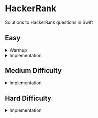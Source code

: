 # HackerRank
Solutions to HackerRank questions in Swift

## Easy

<details>
  <summary>Warmup</summary>
  
- [ ] A Very Big Sum 
- [x] [Birthday Cake Candles](https://github.com/shinra-electric/HackerRank/tree/main/Easy/Birthday%20Cake%20Candles)
- [x] [Compare the Triplets](https://github.com/shinra-electric/HackerRank/tree/main/Easy/CompareTheTriplets)
- [x] [Diagonal Difference](https://github.com/shinra-electric/HackerRank/tree/main/Easy/Diagonal%20Difference)
- [x] [Mini-Max Sum](https://github.com/shinra-electric/HackerRank/tree/main/Easy/Mini-Max%20Sum)
- [x] [Plus Minus](https://github.com/shinra-electric/HackerRank/tree/main/Easy/Plus%20Minus)
- [ ] Simple Array Sum 
- [x] [Staircase](https://github.com/shinra-electric/HackerRank/tree/main/Easy/Staircase)
- [x] [Time Conversion](https://github.com/shinra-electric/HackerRank/tree/main/Easy/Time%20Conversion)
</details>

<details>
  <summary>Implementation</summary>
  
- [x] [Angry Professor](https://github.com/shinra-electric/HackerRank/tree/main/Easy/Angry%20Professor)
- [ ] ACM ICPC Team
- [x] [Append and Delete](https://github.com/shinra-electric/HackerRank/tree/main/Easy/Append%20And%20Delete)
- [x] [Apple and Orange](https://github.com/shinra-electric/HackerRank/tree/main/Easy/Apples%20And%20Oranges)
- [x] [Beautiful Days at the Movies](https://github.com/shinra-electric/HackerRank/tree/main/Easy/Beautiful%20Days%20At%20The%20Movies)
- [ ] Beautiful Triplets
- [ ] Between Two Sets
- [ ] Bill Division
- [x] [Breaking the Records](https://github.com/shinra-electric/HackerRank/tree/main/Easy/Breaking%20The%20Records)
- [x] [Cats and a Mouse](https://github.com/shinra-electric/HackerRank/tree/main/Easy/Cats%20and%20a%20Mouse)
- [ ] Cavity Map
- [x] [Circular Array Rotation](https://github.com/shinra-electric/HackerRank/tree/main/Easy/Circular%20Array%20Rotation)
- [ ] Chocolate Feast
- [x] [Counting Valleys](https://github.com/shinra-electric/HackerRank/tree/main/Easy/Counting%20Valleys)
- [ ] Cut the Sticks
- [ ] Day of the Programmer
- [x] [Designer PDF Viewer](https://github.com/shinra-electric/HackerRank/tree/main/Easy/Designer%20PDF%20Viewer)
- [x] [Divisible Sum Pairs](https://github.com/shinra-electric/HackerRank/tree/main/Easy/Divisible%20Sum%20Pairs)
- [x] [Drawing Book](https://github.com/shinra-electric/HackerRank/tree/main/Easy/Drawing%20Book)
- [x] [Electronics Shop](https://github.com/shinra-electric/HackerRank/tree/main/Easy/Electronics%20Shop)
- [ ] Equalise the Array
- [ ] Fair Rations
- [ ] Find Digits
- [ ] Flatland Space Stations
- [x] [Grading Students](https://github.com/shinra-electric/HackerRank/tree/main/Easy/Grading%20Students)
- [ ] Halloween Sale
- [ ] Happy Ladybugs
- [x] [The Hurdle Race](https://github.com/shinra-electric/HackerRank/tree/main/Easy/Hurdle%20Race)
- [ ] Jumping on the Clouds
- [ ] Jumping on the Clouds: Revisited
- [ ] Library Fine
- [ ] Lisa's Workbook
- [ ] Manasa and Stones
- [x] [Migratory Birds](https://github.com/shinra-electric/HackerRank/tree/main/Easy/Migratory%20Birds)
- [ ] Minimum Distances
- [ ] Modified Kaprekar Numbers
- [ ] Number Line Jumps
- [x] [Picking Numbers](https://github.com/shinra-electric/HackerRank/tree/main/Easy/Picking%20Numbers)
- [ ] Repeated String
- [ ] Sales by Match
- [x] [Save the Prisoner!](https://github.com/shinra-electric/HackerRank/tree/main/Easy/Save%20The%20Prisoner)
- [ ] Sequence Equation
- [ ] Service Lane
- [ ] Sherlock and Squares
- [ ] Strange Counter
- [x] [Subarray Division](https://github.com/shinra-electric/HackerRank/tree/main/Easy/Subarray%20Division)
- [ ] Taum and B'day
- [x] [Utopian Tree](https://github.com/shinra-electric/HackerRank/tree/main/Easy/Utopian%20Tree)
- [x] [Viral Advertising](https://github.com/shinra-electric/HackerRank/tree/main/Easy/Viral%20Advertising)
</details>

## Medium Difficulty

<details>
  <summary>Implementation</summary>

- Not added yet
</details>

## Hard Difficulty

<details>
  <summary>Implementation</summary>

- Not added yet
</details>
  

